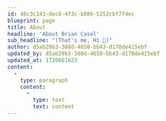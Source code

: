 ```yaml
---
id: 48c3c143-dec8-4f3c-b086-5252cbf7f4ec
blueprint: page
title: About
headline: 'About Brian Casel'
sub_headline: "(That's me, Hi 👋)"
author: d5ab20b3-388d-4650-bb43-d170de415ebf
updated_by: d5ab20b3-388d-4650-bb43-d170de415ebf
updated_at: 1720661623
content:
  -
    type: paragraph
    content:
      -
        type: text
        text: content
---
```

